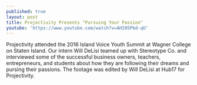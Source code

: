 ```yaml
---
published: true
layout: post
title: Projectivity Presents "Pursuing Your Passion"
youtube: 'https://www.youtube.com/watch?v=AHI05Pbd-qU'
---
```

Projectivity attended the 2016 Island Voice Youth Summit at Wagner College on Staten Island. Our intern Will DeLisi teamed up with Stereotype Co. and interviewed some of the successful business owners, teachers, entrepreneurs, and students about how they are following their dreams and pursing their passions. The footage was edited by Will DeLisi at Hub17 for Projectivity.
